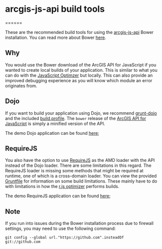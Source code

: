 # arcgis-js-api build tools
======

These are the recommended build tools for using the [arcgis-js-api](https://github.com/esri/arcgis-js-api) Bower installation.
You can read more about Bower [here](http://bower.io/).

## Why
You would use the Bower download of the ArcGIS API for JavaScript if you wanted to create local builds of your application.
This is similar to what you can do with the [JavaScript Optimzer](https://jso.arcgis.com/) but locally.
This can also provide an improved debugging experience as you will know which module an error originates from.

## Dojo
If you want to build your application using Dojo, we recommend [grunt-dojo](https://github.com/phated/grunt-dojo) and the included [build.profile](dojo/build.profile.js).
The `bower` release of the [ArcGIS API for JavaScript](https://developers.arcgis.com/javascript/) is simply a minified version of the API.

The demo Dojo application can be found [here](dojo);

## RequireJS
You also have the option to use [RequireJS](http://requirejs.org/) as the AMD loader with the API instead of the Dojo loader.
There are some limitations in this regard.
The RequireJS loader is missing some methods that might be required at runtime, one of which is a cross-domain loader.
You can view the provided [Gruntfile](requirejs/Gruntfile.js) for information on some build limitations.
These mainly have to do with limitations in how the [r.js optimizer](https://github.com/jrburke/r.js) performs builds.

The demo RequireJS application can be found [here](requirejs);

## Note
If you run into issues during the Bower installation process due to firewall settings, you may need to use the following command:

`git config --global url."https://github.com".insteadOf git://github.com`
